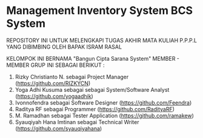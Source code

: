 # Management Inventory System BCS System
REPOSITORY INI UNTUK MELENGKAPI TUGAS AKHIR MATA KULIAH P.P.P.L YANG DIBIMBING OLEH BAPAK ISRAM RASAL

KELOMPOK INI BERNAMA "Bangun Cipta Sarana System" MEMBER - MEMBER GRUP INI SEBAGAI BERIKUT :
1. Rizky Christianto N. sebagai Project Manager (https://github.com/RIZKYCN)
2. Yoga Adhi Kusuma sebagai sebagai System/Software Analyst (https://github.com/yogaadhik)
3. Ivonnofendra sebagai Software Designer (https://github.com/Feendra)
4. Raditya RF sebagai Programmer (https://github.com/RadityaRF)
5. M. Ramadhan sebagai Tester Application (https://github.com/ramakew)
6. Syauqiyah Hana Imtinan sebagai Technical Writer (https://github.com/syauqiyahana)

